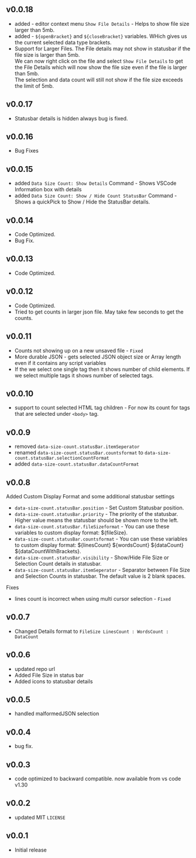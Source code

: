 ## v0.0.18

- added - editor context menu `Show File Details` - Helps to show file size larger than 5mb.
- added - `${openBracket}` and `${closeBracket}` variables. WHich gives us the current selected data type brackets.
- Support for Larger Files. The File details may not show in statusbar if the file size is larger than 5mb.</br>
  We can now right click on the file and select `Show File Details` to get the File Details which will now show the file size even if the file is larger than 5mb.</br> The selection and data count will still not show if the file size exceeds the limit of 5mb.

## v0.0.17

- Statusbar details is hidden always bug is fixed.

## v0.0.16

- Bug Fixes

## v0.0.15

- added `Data Size Count: Show Details` Command - Shows VSCode Information box with details
- added `Data Size Count: Show / Hide Count StatusBar` Command - Shows a quickPick to Show / Hide the StatusBar details.

## v0.0.14

- Code Optimized.
- Bug Fix.

## v0.0.13

- Code Optimized.

## v0.0.12

- Code Optimized.
- Tried to get counts in larger json file. May take few seconds to get the counts.

## v0.0.11

- Counts not showing up on a new unsaved file - `Fixed`
- More durable JSON - gets selected JSON object size or Array length even if it contains any script variables
- If the we select one single tag then it shows number of child elements. If we select multiple tags it shows number of selected tags.

## v0.0.10

- support to count selected HTML tag children - For now its count for tags that are selected under `<body>` tag.

## v0.0.9

- removed `data-size-count.statusBar.itemSeperator`
- renamed `data-size-count.statusBar.countsformat` to `data-size-count.statusBar.selectionCountFormat`
- added `data-size-count.statusBar.dataCountFormat`

## v0.0.8

Added Custom Display Format and some additional statusbar settings

- `data-size-count.statusBar.position` - Set Custom Statusbar position.
- `data-size-count.statusBar.priority` - The priority of the statusbar. Higher value means the statusbar should be shown more to the left.
- `data-size-count.statusBar.fileSizeformat` - You can use these variables to custom display format: \${fileSize}.
- `data-size-count.statusBar.countsformat` - You can use these variables to custom display format: \${linesCount} \${wordsCount} \${dataCount} \${dataCountWithBrackets}.
- `data-size-count.statusBar.visibility` - Show/Hide File Size or Selection Count details in statusbar.
- `data-size-count.statusBar.itemSeperator` - Separator between File Size and Selection Counts in statusbar. The default value is 2 blank spaces.

Fixes

- lines count is incorrect when using multi cursor selection - `Fixed`

## v0.0.7

- Changed Details format to `FileSize LinesCount : WordsCount : DataCount`

## v0.0.6

- updated repo url
- Added File Size in status bar
- Added icons to statusbar details

## v0.0.5

- handled malformedJSON selection

## v0.0.4

- bug fix.

## v0.0.3

- code optimized to backward compatible. now available from vs code v1.30

## v0.0.2

- updated MIT `LICENSE`

## v0.0.1

- Initial release
